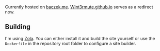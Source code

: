 Currently hosted on [baczek.me](https://baczek.me).
[Wint3rmute.github.io](https://wint3rmute.github.io) serves as a redirect now.


## Building

I'm using [Zola](https://www.getzola.org/). You can either install it and build the site
yourself or use the `Dockerfile` in the repository root folder to configure a site builder.

